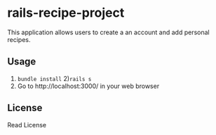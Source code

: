 # rails-recipe-project
This application allows users to create a an account and add personal recipes.

## Usage
1) `bundle install`
2)`rails s`
3) Go to http://localhost:3000/ in your web browser

## License
Read License
